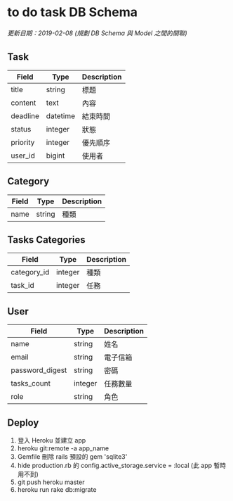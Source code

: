 # to do task DB Schema

###### 更新日期：2019-02-08 (規劃 DB Schema 與 Model 之間的關聯)

## Task

| Field      | Type     | Description  |
|------------|----------|--------------|
| title      | string   | 標題         |
| content    | text     | 內容         |
| deadline   | datetime | 結束時間      |
| status     | integer  | 狀態         |
| priority   | integer  | 優先順序      |
| user_id    | bigint   | 使用者        |

## Category

| Field      | Type     | Description  |
|------------|----------|--------------|
| name       | string   | 種類        |

## Tasks Categories

| Field      | Type     | Description  |
|------------|----------|--------------|
| category_id| integer  | 種類         |
| task_id    | integer  | 任務         |

## User

| Field           | Type     | Description  |
|-----------------|----------|--------------|
| name            | string   | 姓名         |
| email           | string   | 電子信箱      |
| password_digest | string   | 密碼         |
| tasks_count     | integer  | 任務數量      |
| role            | string   | 角色         |

## Deploy

1. 登入 Heroku 並建立 app
2. heroku git:remote -a app_name
3. Gemfile 刪除 rails 預設的 gem 'sqlite3'
4. hide production.rb 的 config.active_storage.service = :local (此 app 暫時用不到)
5. git push heroku master
6. heroku run rake db:migrate
